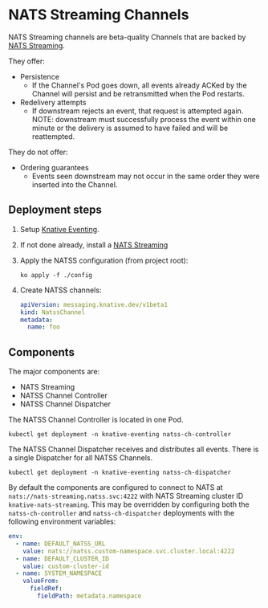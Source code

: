 # NATS Streaming Channels

NATS Streaming channels are beta-quality Channels that are backed by
[NATS Streaming](https://github.com/nats-io/nats-streaming-server).

They offer:

- Persistence
  - If the Channel's Pod goes down, all events already ACKed by the Channel will
    persist and be retransmitted when the Pod restarts.
- Redelivery attempts
  - If downstream rejects an event, that request is attempted again. NOTE:
    downstream must successfully process the event within one minute or the
    delivery is assumed to have failed and will be reattempted.

They do not offer:

- Ordering guarantees
  - Events seen downstream may not occur in the same order they were inserted
    into the Channel.

## Deployment steps

1. Setup [Knative Eventing](http://knative.dev/docs/install).
1. If not done already, install a [NATS Streaming](./broker/README.md)
1. Apply the NATSS configuration (from project root):

   ```shell
   ko apply -f ./config
   ```

1. Create NATSS channels:

   ```yaml
   apiVersion: messaging.knative.dev/v1beta1
   kind: NatssChannel
   metadata:
     name: foo
   ```

## Components

The major components are:

- NATS Streaming
- NATSS Channel Controller
- NATSS Channel Dispatcher

The NATSS Channel Controller is located in one Pod.

```shell
kubectl get deployment -n knative-eventing natss-ch-controller
```

The NATSS Channel Dispatcher receives and distributes all events. There is a
single Dispatcher for all NATSS Channels.

```shell
kubectl get deployment -n knative-eventing natss-ch-dispatcher
```

By default the components are configured to connect to NATS at
`nats://nats-streaming.natss.svc:4222` with NATS Streaming cluster ID
`knative-nats-streaming`. This may be overridden by configuring both the
`natss-ch-controller` and `natss-ch-dispatcher` deployments with the following
environment variables:

```yaml
env:
  - name: DEFAULT_NATSS_URL
    value: nats://natss.custom-namespace.svc.cluster.local:4222
  - name: DEFAULT_CLUSTER_ID
    value: custom-cluster-id
  - name: SYSTEM_NAMESPACE
    valueFrom:
      fieldRef:
        fieldPath: metadata.namespace
```
